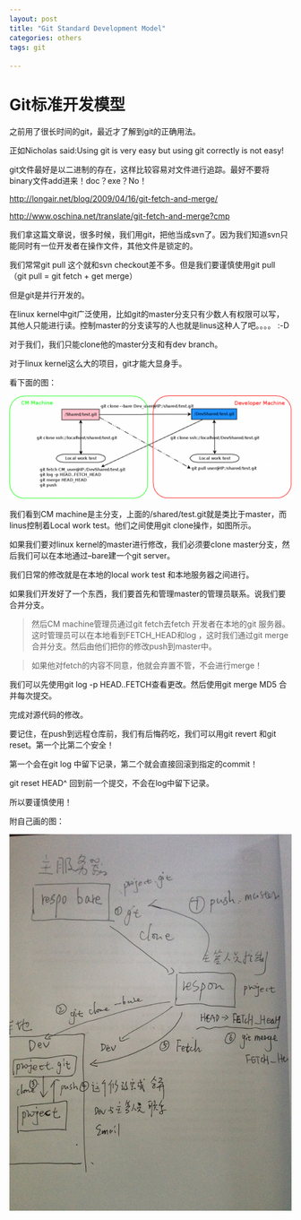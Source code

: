 ```yaml
---
layout: post
title: "Git Standard Development Model"
categories: others
tags: git

---
```

Git标准开发模型
=========

之前用了很长时间的git，最近才了解到git的正确用法。

正如Nicholas said:Using git is very easy but using git correctly is not easy!

git文件最好是以二进制的存在，这样比较容易对文件进行追踪。最好不要将binary文件add进来！doc？exe？No！


http://longair.net/blog/2009/04/16/git-fetch-and-merge/

http://www.oschina.net/translate/git-fetch-and-merge?cmp


我们拿这篇文章说，很多时候，我们用git，把他当成svn了。因为我们知道svn只能同时有一位开发者在操作文件，其他文件是锁定的。

我们常常git pull 这个就和svn checkout差不多。但是我们要谨慎使用git pull （git pull = git fetch + get merge）

但是git是并行开发的。

在linux kernel中git广泛使用，比如git的master分支只有少数人有权限可以写，其他人只能进行读。控制master的分支读写的人也就是linus这种人了吧。。。。 :-D

对于我们，我们只能clone他的master分支和有dev branch。

对于linux kernel这么大的项目，git才能大显身手。

看下面的图：

![](/assets/pic/git-1024x374.png)


我们看到CM machine是主分支，上面的/shared/test.git就是类比于master，而linus控制着Local work test。他们之间使用git clone操作，如图所示。

如果我们要对linux kernel的master进行修改，我们必须要clone master分支，然后我们可以在本地通过–bare建一个git server。

我们日常的修改就是在本地的local work test 和本地服务器之间进行。

如果我们开发好了一个东西，我们要首先和管理master的管理员联系。说我们要合并分支。

> 然后CM machine管理员通过git fetch去fetch 开发者在本地的git 服务器。
这时管理员可以在本地看到FETCH_HEAD和log ，这时我们通过git merge合并分支。然后由他们把你的修改push到master中。

> 如果他对fetch的内容不同意，他就会弃置不管，不会进行merge！

我们可以先使用git log -p HEAD..FETCH查看更改。然后使用git merge MD5  合并每次提交。

完成对源代码的修改。

 
要记住，在push到远程仓库前，我们有后悔药吃，我们可以用git revert 和git reset。第一个比第二个安全！

第一个会在git log 中留下记录，第二个就会直接回滚到指定的commit！

git reset HEAD^ 回到前一个提交，不会在log中留下记录。

所以要谨慎使用！

附自己画的图：

![](/assets/pic/IMG_09552.jpg)
